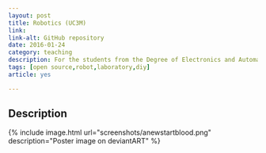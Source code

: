 ```yaml
---
layout: post
title: Robotics (UC3M)
link: 
link-alt: GitHub repository
date: 2016-01-24
category: teaching
description: For the students from the Degree of Electronics and Automation
tags: [open source,robot,laboratory,diy]
article: yes

---
```




## Description

{% include image.html url="screenshots/anewstartblood.png" description="Poster image on deviantART" %}
